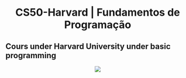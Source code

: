 <h1 align="center"> CS50-Harvard | Fundamentos de Programação </h1>
<h2 allign="center"> Cours under Harvard University under basic programming </h2>

<p align="center">
<img loading="lazy" src="https://img.shields.io/badge/HARVARD-red"/>
  
</p>
